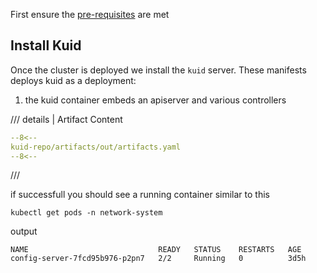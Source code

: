 <script type="text/javascript" src="https://viewer.diagrams.net/js/viewer-static.min.js" async></script>

First ensure the [pre-requisites](02_prereq.md) are met

## Install Kuid

Once the cluster is deployed we install the `kuid` server. These manifests deploys kuid as a deployment:

1. the kuid container embeds an apiserver and various controllers

/// details | Artifact Content

```yaml
--8<--
kuid-repo/artifacts/out/artifacts.yaml
--8<--
```

///

if successfull you should see a running container similar to this

```
kubectl get pods -n network-system
```

output

```
NAME                             READY   STATUS    RESTARTS   AGE
config-server-7fcd95b976-p2pn7   2/2     Running   0          3d5h
```